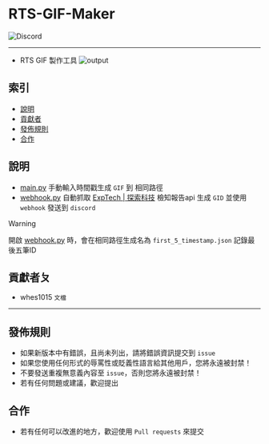 # RTS-GIF-Maker
<img alt="Discord" src="https://img.shields.io/discord/926545182407688273">

------

- RTS GIF 製作工具
![output](https://github.com/ExpTechTW/RTS-GIF-Maker/assets/44525760/fa644258-edab-42cc-bf1b-897f89bb078d)

## 索引
- [說明](#說明)
- [貢獻者](#貢獻者)
- [發佈規則](#發佈規則)
- [合作](#合作)

## 說明
- [main.py](https://github.com/2008-04-03/RTS-GIF-Maker/blob/v1/main.py) 手動輸入時間戳生成 `GIF` 到 相同路徑
- [webhook.py](https://github.com/2008-04-03/RTS-GIF-Maker/blob/v1/webhook.py) 自動抓取 [ExpTech | 探索科技](https://github.com/ExpTechTW) 檢知報告api 生成 `GID` 並使用 `webhook` 發送到 `discord`
> [!WARNING]
> 開啟 [webhook.py](https://github.com/2008-04-03/RTS-GIF-Maker/blob/v1/webhook.py) 時，會在相同路徑生成名為 `first_5_timestamp.json` 記錄最後五筆ID
## 貢獻者ㄆ
- whes1015 `文檔`

------

## 發佈規則
- 如果新版本中有錯誤，且尚未列出，請將錯誤資訊提交到 ```issue```
- 如果您使用任何形式的辱罵性或貶義性語言給其他用戶，您將永遠被封禁！
- 不要發送重複無意義內容至 ```issue```，否則您將永遠被封禁！
- 若有任何問題或建議，歡迎提出

## 合作
- 若有任何可以改進的地方，歡迎使用 ```Pull requests``` 來提交
